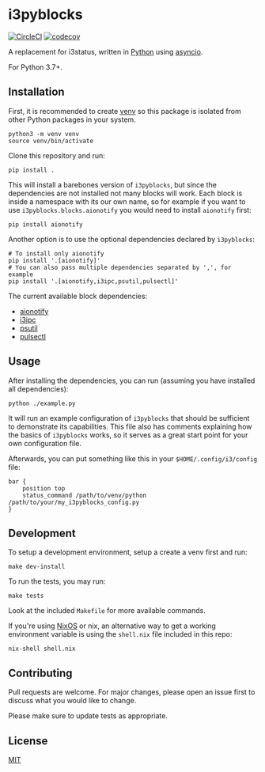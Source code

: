 # i3pyblocks

[![CircleCI](https://circleci.com/gh/thiagokokada/i3pyblocks/tree/master.svg?style=svg)](https://circleci.com/gh/thiagokokada/i3pyblocks/tree/master)
[![codecov](https://codecov.io/gh/thiagokokada/i3pyblocks/branch/master/graph/badge.svg)](https://codecov.io/gh/thiagokokada/i3pyblocks)

A replacement for i3status, written in [Python][1] using [asyncio][2].

For Python 3.7+.

## Installation

First, it is recommended to create [venv][3] so this package is isolated
from other Python packages in your system.

```shell
python3 -m venv venv
source venv/bin/activate
```

Clone this repository and run:

```shell
pip install .
```

This will install a barebones version of `i3pyblocks`, but since the
dependencies are not installed not many blocks will work. Each block is
inside a namespace with its our own name, so for example if you want to use
`i3pyblocks.blocks.aionotify` you would need to install `aionotify` first:

```shell
pip install aionotify
```

Another option is to use the optional dependencies declared by `i3pyblocks`:

```shell
# To install only aionotify
pip install '.[aionotify]'
# You can also pass multiple dependencies separated by ',', for example
pip install '.[aionotify,i3ipc,psutil,pulsectl]'
```

The current available block dependencies:
- [aionotify](https://github.com/rbarrois/aionotify)
- [i3ipc](https://github.com/altdesktop/i3ipc-python)
- [psutil](https://github.com/giampaolo/psutil)
- [pulsectl](https://github.com/mk-fg/python-pulse-control)

## Usage

After installing the dependencies, you can run (assuming you have installed all
dependencies):

```shell
python ./example.py
```

It will run an example configuration of `i3pyblocks` that should be sufficient
to demonstrate its capabilities. This file also has comments explaining how
the basics of `i3pyblocks` works, so it serves as a great start point for your
own configuration file.

Afterwards, you can put something like this in your `$HOME/.config/i3/config`
file:

```
bar {
    position top
    status_command /path/to/venv/python /path/to/your/my_i3pyblocks_config.py
}
```

## Development

To setup a development environment, setup a create a venv first and run:

```shell
make dev-install
```

To run the tests, you may run:

```shell
make tests
```

Look at the included `Makefile` for more available commands.


If you're using [NixOS](https://nixos.org/) or nix, an alternative way to get a
working environment variable is using the `shell.nix` file included in this
repo:

```shell
nix-shell shell.nix
```

## Contributing

Pull requests are welcome. For major changes, please open an issue first to
discuss what you would like to change.

Please make sure to update tests as appropriate.

## License

[MIT](https://choosealicense.com/licenses/mit/)

[1]: https://www.python.org/
[2]: https://docs.python.org/3/library/asyncio.html
[3]: https://docs.python.org/3/library/venv.html
